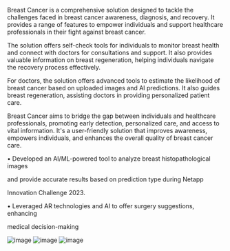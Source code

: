 Breast Cancer is a comprehensive solution designed to tackle the challenges faced in breast cancer awareness, diagnosis, and recovery. It provides a range of features to empower individuals and support healthcare professionals in their fight against breast cancer.

The solution offers self-check tools for individuals to monitor breast health and connect with doctors for consultations and support. It also provides valuable information on breast regeneration, helping individuals navigate the recovery process effectively.

For doctors, the solution offers advanced tools to estimate the likelihood of breast cancer based on uploaded images and AI predictions. It also guides breast regeneration, assisting doctors in providing personalized patient care.

Breast Cancer aims to bridge the gap between individuals and healthcare professionals, promoting early detection, personalized care, and access to vital information. It's a user-friendly solution that improves awareness, empowers individuals, and enhances the overall quality of breast cancer care.

• Developed an AI/ML-powered tool to analyze breast histopathological images

and provide accurate results based on prediction type during Netapp

Innovation Challenge 2023.

• Leveraged AR technologies and AI to offer surgery suggestions, enhancing

medical decision-making

![image](https://github.com/bhumithakur/temp/assets/75352017/95e2bbef-f825-47c2-b218-4a71a1f55857)
![image](https://github.com/bhumithakur/temp/assets/75352017/727f4e57-645b-44d8-9046-e58dcbc8ef06)
![image](https://github.com/bhumithakur/temp/assets/75352017/c813ec99-22a3-48e5-a01d-b6a15019f09a)



